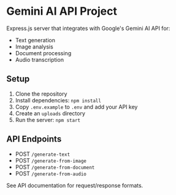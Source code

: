 # Gemini AI API Project

Express.js server that integrates with Google's Gemini AI API for:

- Text generation
- Image analysis
- Document processing
- Audio transcription

## Setup

1. Clone the repository
2. Install dependencies: `npm install`
3. Copy `.env.example` to `.env` and add your API key
4. Create an `uploads` directory
5. Run the server: `npm start`

## API Endpoints

- POST `/generate-text`
- POST `/generate-from-image`
- POST `/generate-from-document`
- POST `/generate-from-audio`

See API documentation for request/response formats.
